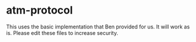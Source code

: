 # atm-protocol
This uses the basic implementation that Ben provided for us. It will work as is. Please edit these files to increase security.
